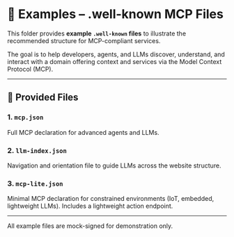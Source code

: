 # 📂 Examples – .well-known MCP Files

This folder provides **example `.well-known` files** to illustrate the recommended structure for MCP-compliant services.

The goal is to help developers, agents, and LLMs discover, understand, and interact with a domain offering context and services via the Model Context Protocol (MCP).

---

## 📜 Provided Files

### 1. `mcp.json`
Full MCP declaration for advanced agents and LLMs.

### 2. `llm-index.json`
Navigation and orientation file to guide LLMs across the website structure.

### 3. `mcp-lite.json`
Minimal MCP declaration for constrained environments (IoT, embedded, lightweight LLMs). Includes a lightweight action endpoint.

---

All example files are mock-signed for demonstration only.